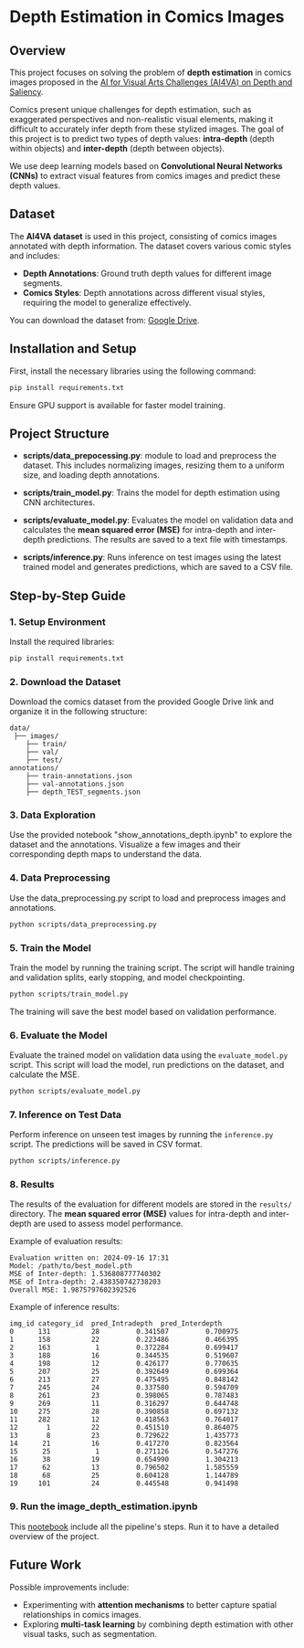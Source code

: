 # Depth Estimation in Comics Images

## Overview

This project focuses on solving the problem of **depth estimation** in comics images proposed in the [AI for Visual Arts Challenges (AI4VA) on Depth and Saliency](https://github.com/IVRL/AI4VA/tree/main). 

Comics present unique challenges for depth estimation, such as exaggerated perspectives and non-realistic visual elements, making it difficult to accurately infer depth from these stylized images. The goal of this project is to predict two types of depth values: **intra-depth** (depth within objects) and **inter-depth** (depth between objects).

We use deep learning models based on **Convolutional Neural Networks (CNNs)** to extract visual features from comics images and predict these depth values.

## Dataset

The **AI4VA dataset** is used in this project, consisting of comics images annotated with depth information. The dataset covers various comic styles and includes:
- **Depth Annotations**: Ground truth depth values for different image segments.
- **Comics Styles**: Depth annotations across different visual styles, requiring the model to generalize effectively.

You can download the dataset from: [Google Drive](https://drive.google.com/drive/folders/1C5ER7Trz7I-oyzV7YndNZZ6UJMuNTH10?usp=sharing).

## Installation and Setup

First, install the necessary libraries using the following command:

```bash
pip install requirements.txt
```

Ensure GPU support is available for faster model training.

## Project Structure

- **scripts/data_prepocessing.py**: module to load and preprocess the dataset. This includes normalizing images, resizing them to a uniform size, and loading depth annotations.
  

- **scripts/train_model.py**: Trains the model for depth estimation using CNN architectures. 

- **scripts/evaluate_model.py**: Evaluates the model on validation data and calculates the **mean squared error (MSE)** for intra-depth and inter-depth predictions. The results are saved to a text file with timestamps.

- **scripts/inference.py**: Runs inference on test images using the latest trained model and generates predictions, which are saved to a CSV file.

## Step-by-Step Guide

### 1. Setup Environment
   Install the required libraries:

   ```bash
   pip install requirements.txt
   ```

### 2. Download the Dataset
   Download the comics dataset from the provided Google Drive link and organize it in the following structure:
   
   ```plaintext
   data/
    ├── images/
       ├── train/
       ├── val/
       ├── test/
   annotations/
       ├── train-annotations.json
       ├── val-annotations.json
       ├── depth_TEST_segments.json
   ```
### 3. Data Exploration

Use the provided notebook "show_annotations_depth.ipynb" to explore the dataset and the annotations. Visualize a few images and their corresponding depth maps to understand the data.

### 4. Data Preprocessing
   Use the data_preprocessing.py script to load and preprocess images and annotations.

   ```bash
   python scripts/data_preprocessing.py
   ```

### 5. Train the Model
   Train the model by running the training script. The script will handle training and validation splits, early stopping, and model checkpointing.

   ```bash
   python scripts/train_model.py
   ```

   The training will save the best model based on validation performance.

### 6. Evaluate the Model
   Evaluate the trained model on validation data using the `evaluate_model.py` script. This script will load the model, run predictions on the dataset, and calculate the MSE.

   ```bash
   python scripts/evaluate_model.py
   ```

### 7. Inference on Test Data
   Perform inference on unseen test images by running the `inference.py` script. The predictions will be saved in CSV format.

   ```bash
   python scripts/inference.py
   ```

### 8. Results

The results of the evaluation for different models are stored in the `results/` directory. The **mean squared error (MSE)** values for intra-depth and inter-depth are used to assess model performance.

Example of evaluation results:

```
Evaluation written on: 2024-09-16 17:31
Model: /path/to/best_model.pth
MSE of Inter-depth: 1.536808777740302
MSE of Intra-depth: 2.438350742738203
Overall MSE: 1.9875797602392526
```

Example of inference results:

```
img_id category_id  pred_Intradepth  pred_Interdepth
0      131          28         0.341507         0.700975
1      158          22         0.223486         0.466395
2      163           1         0.372284         0.699417
3      188          16         0.344535         0.519607
4      198          12         0.426177         0.770635
5      207          25         0.392649         0.699364
6      213          27         0.475495         0.848142
7      245          24         0.337580         0.594709
8      261          23         0.398065         0.787483
9      269          11         0.316297         0.644748
10     275          28         0.390858         0.697132
11     282          12         0.418563         0.764017
12       1          22         0.451510         0.864075
13       8          23         0.729622         1.435773
14      21          16         0.417270         0.823564
15      25           1         0.271126         0.547276
16      38          19         0.654990         1.304213
17      62          13         0.796502         1.585559
18      68          25         0.604128         1.144789
19     101          24         0.445548         0.941498
```

### 9. Run the image_depth_estimation.ipynb
This [nootebook](https://github.com/Davide-Ds/comics_images_depth_estimation/blob/master/image_depth_estimation.ipynb) include all the pipeline's steps. Run it to have a detailed overview of the project.

## Future Work

Possible improvements include:
- Experimenting with **attention mechanisms** to better capture spatial relationships in comics images.
- Exploring **multi-task learning** by combining depth estimation with other visual tasks, such as segmentation.
